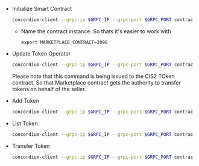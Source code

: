 - Initialize Smart Contract

  ```bash
  concordium-client --grpc-ip $GRPC_IP --grpc-port $GRPC_PORT contract init market --contract Market-NFT --parameter-json ../sample-artifacts/marketplace/init.json --sender $ACCOUNT --energy 3000 --schema ../marketplace-contract/schema.bin
  ```

  - Name the contract instance. So thats it's easier to work with
    ```
    export MARKETPLACE_CONTRACT=2098
    ```

- Update Token Operator

  ```bash
  concordium-client --grpc-ip $GRPC_IP --grpc-port $GRPC_PORT contract update 2097 --entrypoint updateOperator --parameter-json ../sample-artifacts/marketplace/update-operator.json --schema ../cis2-multi/schema.bin --sender $ACCOUNT --energy 6000
  ```

  Please note that this command is being issued to the CIS2 TOken contract. So that Marketplace contract gets the authority to transfer tokens on behalf of the seller.

- Add Token

  ```bash
  concordium-client --grpc-ip $GRPC_IP --grpc-port $GRPC_PORT contract update 2099 --entrypoint add --parameter-json ../sample-artifacts/marketplace/add.json --schema ../marketplace-contract/schema.bin --sender $ACCOUNT --energy 10000
  ```

- List Token

  ```bash
  concordium-client --grpc-ip $GRPC_IP --grpc-port $GRPC_PORT contract invoke 2099 --entrypoint list --schema ../marketplace-contract/schema.bin
  ```

- Transfer Token
  ```bash
  concordium-client --grpc-ip $GRPC_IP --grpc-port $GRPC_PORT contract update 2099 --entrypoint transfer --parameter-json ../sample-artifacts/marketplace/transfer.json --schema ../marketplace-contract/schema.bin --sender $ACCOUNT --energy 6000 --amount 1
  ```
